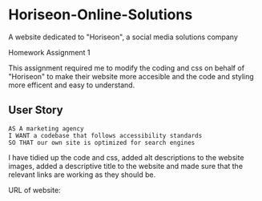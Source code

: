 # Horiseon-Online-Solutions
A website dedicated to "Horiseon", a social media solutions company

Homework Assignment 1

This assignment required me to modify the coding and css on behalf of "Horiseon" to make their website more accesible and the code and styling more efficent and easy to understand.

## User Story

```
AS A marketing agency
I WANT a codebase that follows accessibility standards
SO THAT our own site is optimized for search engines
```

I have tidied up the code and css, added alt descriptions to the website images, added a descriptive title to the website and made sure that the relevant links are working as they should be.

URL of website: 